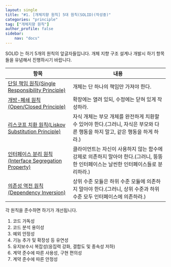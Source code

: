 ```yaml
---
layout: single
title: "#1. [개체지향 원칙] 5대 원칙(SOLID)(작성중)"
categories: "principle"
tag: ["개체지향 원칙"]
author_profile: false
sidebar: 
    nav: "docs"
---
```


SOLID 는 하기 5개의 원칙의 앞글자들입니다. 개체 지향 구조 설계나 개발시 하기 항목들을 유념해서 진행하시기 바랍니다.

|항목|내용|
|--|--|
|[단일 책임 원칙(Single Responsibility Principle)](https://tango1202.github.io/principle/principle-single-responsibility/)|개체는 단 하나의 책임만 가져야 한다.|
|[개방-폐쇄 원칙(Open/Closed Principle)](https://tango1202.github.io/principle/principle-open-closed/)|확장에는 열려 있되, 수정에는 닫혀 있게 작성하라.|
|[리스코프 치환 원칙(Liskov Substitution Principle)](https://tango1202.github.io/principle/principle-liskov-substitution/)|자식 개체는 부모 개체를 완전하게 치환할 수 있어야 한다.(그러니, 자식은 부모와 다른 행동을 하지 말고, 같은 행동을 하게 하라.)|
|[인터페이스 분리 원칙(Interface Segregation Property)](https://tango1202.github.io/principle/principle-interface-segregation/)|클라이언트는 자신이 사용하지 않는 함수에 강제로 의존하지 말아야 한다.(그러니, 뚱뚱한 인터페이스는 날씬한 인터페이스들로 분리하라.)|
|[의존성 역전 원칙(Dependency Inversion)](https://tango1202.github.io/principle/principle-dependency-inversion/)|상위 수준 모듈은 하위 수준 모듈에 의존하지 말아야 한다.(그러니, 상위 수준과 하위 수준 모두 인터페이스에 의존하라.)|

각 원칙을 준수하면 하기가 개선됩니다.

1. 코드 가독성
2. 코드 분석 용이성
3. 예외 안정성
4. 기능 추가 및 확장성 등 유연성
5. 유지보수시 복잡성(응집력 강화, 결합도 및 종속성 저하)
6. 계약 준수에 따른 사용성, 구현 편의성
7. 계약 준수에 따른 안정성


